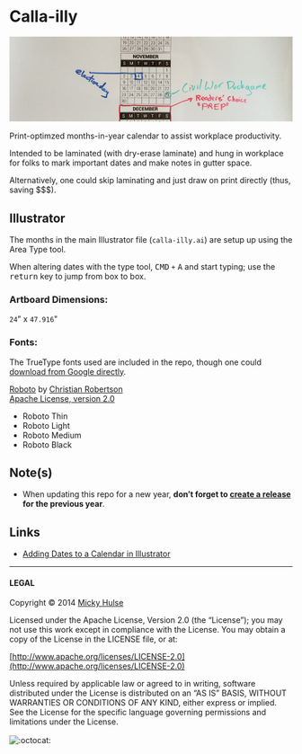 # Calla-illy

![Demo pic](demo.png)

Print-optimzed months-in-year calendar to assist workplace productivity.

Intended to be laminated (with dry-erase laminate) and hung in workplace for folks to mark important dates and make notes in gutter space.

Alternatively, one could skip laminating and just draw on print directly (thus, saving $$$).

## Illustrator

The months in the main Illustrator file (`calla-illy.ai`) are setup up using the Area Type tool.

When altering dates with the type tool, <kbd>CMD</kbd> `+` <kbd>A</kbd> and start typing; use the <kbd>return</kbd> key to jump from box to box.

### Artboard Dimensions:

`24`" x `47.916`"

### Fonts:

The TrueType fonts used are included in the repo, though one could [download from Google directly](http://www.google.com/fonts/specimen/Roboto).

[Roboto](http://www.google.com/fonts/specimen/Roboto) by [Christian Robertson](https://plus.google.com/110879635926653430880/about)  
[Apache License, version 2.0](http://www.apache.org/licenses/LICENSE-2.0.html)

* Roboto Thin
* Roboto Light
* Roboto Medium
* Roboto Black

## Note(s)

* When updating this repo for a new year, **don’t forget to [create a release](https://help.github.com/articles/creating-releases) for the previous year**.

## Links

* [Adding Dates to a Calendar in Illustrator](http://www.deke.com/content/adding-dates-a-calendar-illustrator)

---

#### LEGAL

Copyright © 2014 [Micky Hulse](http://mky.io)

Licensed under the Apache License, Version 2.0 (the “License”); you may not use this work except in compliance with the License. You may obtain a copy of the License in the LICENSE file, or at:

[http://www.apache.org/licenses/LICENSE-2.0](http://www.apache.org/licenses/LICENSE-2.0)

Unless required by applicable law or agreed to in writing, software distributed under the License is distributed on an “AS IS” BASIS, WITHOUT WARRANTIES OR CONDITIONS OF ANY KIND, either express or implied. See the License for the specific language governing permissions and limitations under the License.

<img width="20" height="20" align="absmiddle" src="https://github.global.ssl.fastly.net/images/icons/emoji/octocat.png" alt=":octocat:" title=":octocat:" class="emoji">
